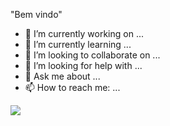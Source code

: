 "Bem vindo"

- 🔭 I’m currently working on ...
- 🌱 I’m currently learning ...
- 👯 I’m looking to collaborate on ...
- 🤔 I’m looking for help with ...
- 💬 Ask me about ...
- 📫 How to reach me: ...

![](https://media1.tenor.com/m/Pc8nuvzKfUcAAAAC/typing-on-computer-mark-grayson.gif)
